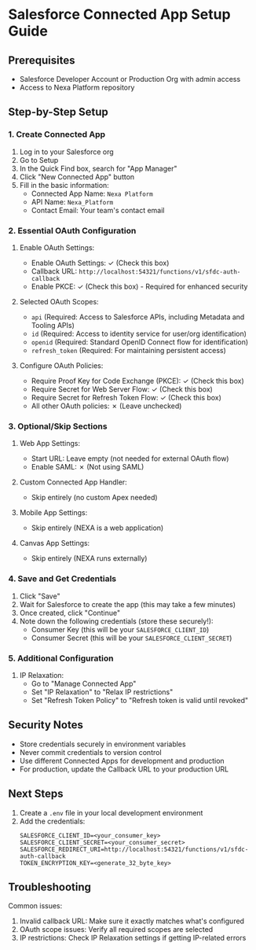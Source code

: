 # Salesforce Connected App Setup Guide

## Prerequisites
- Salesforce Developer Account or Production Org with admin access
- Access to Nexa Platform repository

## Step-by-Step Setup

### 1. Create Connected App

1. Log in to your Salesforce org
2. Go to Setup
3. In the Quick Find box, search for "App Manager"
4. Click "New Connected App" button
5. Fill in the basic information:
   - Connected App Name: `Nexa Platform`
   - API Name: `Nexa_Platform`
   - Contact Email: Your team's contact email

### 2. Essential OAuth Configuration

1. Enable OAuth Settings:
   - Enable OAuth Settings: ✓ (Check this box)
   - Callback URL: `http://localhost:54321/functions/v1/sfdc-auth-callback`
   - Enable PKCE: ✓ (Check this box) - Required for enhanced security

2. Selected OAuth Scopes:
   - `api` (Required: Access to Salesforce APIs, including Metadata and Tooling APIs)
   - `id` (Required: Access to identity service for user/org identification)
   - `openid` (Required: Standard OpenID Connect flow for identification)
   - `refresh_token` (Required: For maintaining persistent access)

3. Configure OAuth Policies:
   - Require Proof Key for Code Exchange (PKCE): ✓ (Check this box)
   - Require Secret for Web Server Flow: ✓ (Check this box)
   - Require Secret for Refresh Token Flow: ✓ (Check this box)
   - All other OAuth policies: ✗ (Leave unchecked)

### 3. Optional/Skip Sections

1. Web App Settings:
   - Start URL: Leave empty (not needed for external OAuth flow)
   - Enable SAML: ✗ (Not using SAML)

2. Custom Connected App Handler:
   - Skip entirely (no custom Apex needed)

3. Mobile App Settings:
   - Skip entirely (NEXA is a web application)

4. Canvas App Settings:
   - Skip entirely (NEXA runs externally)

### 4. Save and Get Credentials

1. Click "Save"
2. Wait for Salesforce to create the app (this may take a few minutes)
3. Once created, click "Continue"
4. Note down the following credentials (store these securely!):
   - Consumer Key (this will be your `SALESFORCE_CLIENT_ID`)
   - Consumer Secret (this will be your `SALESFORCE_CLIENT_SECRET`)

### 5. Additional Configuration

1. IP Relaxation:
   - Go to "Manage Connected App"
   - Set "IP Relaxation" to "Relax IP restrictions"
   - Set "Refresh Token Policy" to "Refresh token is valid until revoked"

## Security Notes

- Store credentials securely in environment variables
- Never commit credentials to version control
- Use different Connected Apps for development and production
- For production, update the Callback URL to your production URL

## Next Steps

1. Create a `.env` file in your local development environment
2. Add the credentials:
   ```
   SALESFORCE_CLIENT_ID=<your_consumer_key>
   SALESFORCE_CLIENT_SECRET=<your_consumer_secret>
   SALESFORCE_REDIRECT_URI=http://localhost:54321/functions/v1/sfdc-auth-callback
   TOKEN_ENCRYPTION_KEY=<generate_32_byte_key>
   ```

## Troubleshooting

Common issues:
1. Invalid callback URL: Make sure it exactly matches what's configured
2. OAuth scope issues: Verify all required scopes are selected
3. IP restrictions: Check IP Relaxation settings if getting IP-related errors
